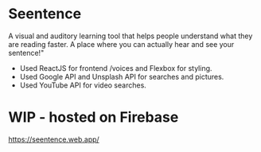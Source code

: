# Seentence
A visual and auditory learning tool that helps people understand what they are reading faster.
A place where you can actually hear and see your sentence!"

 - Used ReactJS for frontend /voices and Flexbox for styling.
 - Used Google API and Unsplash API for searches and pictures.
 - Used YouTube API for video searches.
 
# WIP - hosted on Firebase
https://seentence.web.app/
